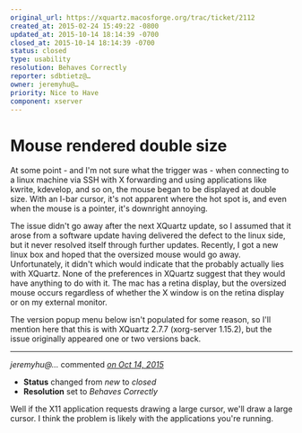 ```yaml
---
original_url: https://xquartz.macosforge.org/trac/ticket/2112
created_at: 2015-02-24 15:49:22 -0800
updated_at: 2015-10-14 18:14:39 -0700
closed_at: 2015-10-14 18:14:39 -0700
status: closed
type: usability
resolution: Behaves Correctly
reporter: sdbtietz@…
owner: jeremyhu@…
priority: Nice to Have
component: xserver
---
```


Mouse rendered double size
==========================


At some point - and I'm not sure what the trigger was - when connecting to a linux machine via SSH with X forwarding and using applications like kwrite, kdevelop, and so on, the mouse began to be displayed at double size. With an I-bar cursor, it's not apparent where the hot spot is, and even when the mouse is a pointer, it's downright annoying.

The issue didn't go away after the next XQuartz update, so I assumed that it arose from a software update having delivered the defect to the linux side, but it never resolved itself through further updates. Recently, I got a new linux box and hoped that the oversized mouse would go away. Unfortunately, it didn't which would indicate that the probably actually lies with XQuartz. None of the preferences in XQuartz suggest that they would have anything to do with it. The mac has a retina display, but the oversized mouse occurs regardless of whether the X window is on the retina display or on my external monitor.

The version popup menu below isn't populated for some reason, so I'll mention here that this is with XQuartz 2.7.7 (xorg-server 1.15.2), but the issue originally appeared one or two versions back.



---

*jeremyhu@…* commented *[on Oct 14, 2015](https://xquartz.macosforge.org/trac/ticket/2112#comment:420 "October 14, 2015 at 6:14 PM PDT")*

-   **Status** changed from *new* to *closed*
-   **Resolution** set to *Behaves Correctly*

Well if the X11 application requests drawing a large cursor, we'll draw a large cursor. I think the problem is likely with the applications you're running.



